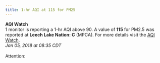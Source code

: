 ```yaml
---
title: 1-hr AQI at 115 for PM25
---
```

**AQI Watch** </br>1 monitor is reporting a 1-hr AQI above 90&#46; A value of **115** for PM2&#46;5 was reported at **Leech Lake Nation: C** (MPCA)&#46; For more details visit the <a href=http://mpca-air&#46;github&#46;io/aqi-watch> AQI Watch</a>&#46; </br>_Jan 05, 2018 at 08:35 CDT_ </br> </br>Attention: 